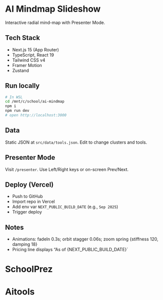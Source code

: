 # AI Mindmap Slideshow

Interactive radial mind-map with Presenter Mode.

## Tech Stack
- Next.js 15 (App Router)
- TypeScript, React 19
- Tailwind CSS v4
- Framer Motion
- Zustand

## Run locally
```bash
# In WSL
cd /mnt/c/school/ai-mindmap
npm i
npm run dev
# open http://localhost:3000
```

## Data
Static JSON at `src/data/tools.json`. Edit to change clusters and tools.

## Presenter Mode
Visit `/presenter`. Use Left/Right keys or on-screen Prev/Next.

## Deploy (Vercel)
- Push to GitHub
- Import repo in Vercel
- Add env var `NEXT_PUBLIC_BUILD_DATE` (e.g., `Sep 2025`)
- Trigger deploy

## Notes
- Animations: fadeIn 0.3s; orbit stagger 0.06s; zoom spring {stiffness 120, damping 18}
- Pricing line displays “As of {NEXT_PUBLIC_BUILD_DATE}`
# SchoolPrez
# Aitools
